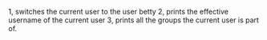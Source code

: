 1, switches the current user to the user betty
2,  prints the effective username of the current user
3, prints all the groups the current user is part of.
